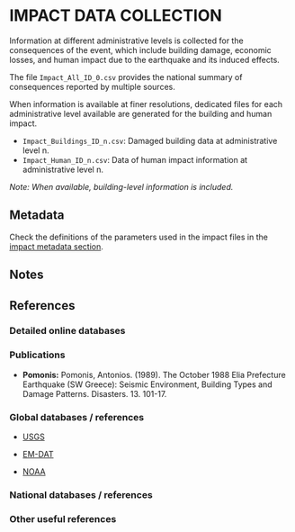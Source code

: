 # IMPACT DATA COLLECTION


Information at different administrative levels is collected for the consequences of the event, 
which include building damage, economic losses, and human impact due to the earthquake and its induced effects.

The file `Impact_All_ID_0.csv` provides the national summary of consequences reported by multiple sources.

When information is available at finer resolutions, dedicated files for each administrative level
available are generated for the building and human impact.

- `Impact_Buildings_ID_n.csv`: Damaged building data at administrative level n.
- `Impact_Human_ID_n.csv`: Data of human impact information at administrative level n.

_Note: When available, building-level information is included._


## Metadata

Check the definitions of the parameters used in the impact files in the [impact metadata section](https://gitlab.openquake.org/risk/ecd/-/blob/main/metadata.md#impact-data).


## Notes

## References

### Detailed online databases

### Publications

- **Pomonis:** Pomonis, Antonios. (1989). The October 1988 Elia Prefecture Earthquake (SW Greece): Seismic Environment, Building Types and Damage Patterns. Disasters. 13. 101-17.

### Global databases / references
- [USGS](https://earthquake.usgs.gov/earthquakes/eventpage/usp0003mvg/executive) 

- [EM-DAT](https://public.emdat.be)

- [NOAA](https://www.ngdc.noaa.gov/hazel/view/hazards/earthquake/event-more-info/5172)

### National databases / references

### Other useful references
